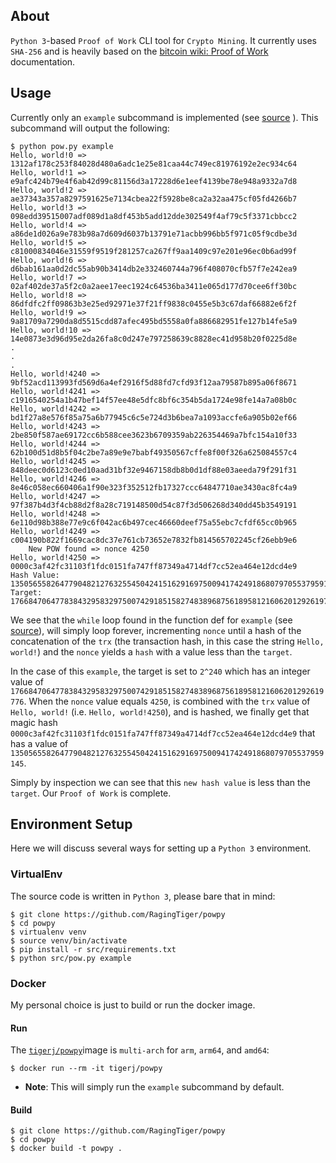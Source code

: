 ## About
`Python 3`-based `Proof of Work` CLI tool for `Crypto Mining`. It currently uses
`SHA-256` and is heavily based on the
[bitcoin wiki: Proof of Work](https://en.bitcoin.it/wiki/Proof_of_work)
documentation.

## Usage
Currently only an `example` subcommand is implemented (see
[source](https://github.com/RagingTiger/powpy/blob/21ae75123e363706cc0582777d03a0d6b54d38ed/src/pow.py#L7-L52)
). This subcommand will output the following:
```
$ python pow.py example
Hello, world!0 => 1312af178c253f84028d480a6adc1e25e81caa44c749ec81976192e2ec934c64
Hello, world!1 => e9afc424b79e4f6ab42d99c81156d3a17228d6e1eef4139be78e948a9332a7d8
Hello, world!2 => ae37343a357a8297591625e7134cbea22f5928be8ca2a32aa475cf05fd4266b7
Hello, world!3 => 098edd39515007adf089d1a8df453b5add12dde302549f4af79c5f3371cbbcc2
Hello, world!4 => a86de1d026a9e783b98a7d609d6037b13791e71acbb996bb5f971c05f9cdbe3d
Hello, world!5 => c81000834046e31559f9519f281257ca267ff9aa1409c97e201e96ec0b6ad99f
Hello, world!6 => d6bab161aa0d2dc55ab90b3414db2e332460744a796f408070cfb57f7e242ea9
Hello, world!7 => 02af402de37a5f2c0a2aee17eec1924c64536ba3411e065d177d70cee6ff30bc
Hello, world!8 => 86dfdfc2ff09863b3e25ed92971e37f21ff9838c0455e5b3c67daf66882e6f2f
Hello, world!9 => 9a81709a7290da8d5515cdd87afec495bd5558a0fa886682951fe127b14fe5a9
Hello, world!10 => 14e0873e3d96d95e2da26fa8c0d247e797258639c8828ec41d958b20f0225d8e
.
.
.
Hello, world!4240 => 9bf52acd113993fd569d6a4ef2916f5d88fd7cfd93f12aa79587b895a06f8671
Hello, world!4241 => c1916540254a1b47bef14f57ee48e5dfc8bf6c354b5da1724e98fe14a7a08b0c
Hello, world!4242 => bd1f27a8e576f85a75a6b77945c6c5e724d3b6bea7a1093accfe6a905b02ef66
Hello, world!4243 => 2be850f587ae69172cc6b588cee3623b6709359ab226354469a7bfc154a10f33
Hello, world!4244 => 62b100d51d8b5f04c2be7a89e9e7babf49350567cffe8f00f326a625084557c4
Hello, world!4245 => 848deec0d6123c0ed10aad31bf32e9467158db8b0d1df88e03aeeda79f291f31
Hello, world!4246 => 8e46c058ec660406a1f90e323f352512fb17327ccc64847710ae3430ac8fc4a9
Hello, world!4247 => 97f387b4d3f4cb88d2f8a28c719148500d54c87f3d506268d340dd45b3549191
Hello, world!4248 => 6e110d98b388e77e9c6f042ac6b497cec46660deef75a55ebc7cfdf65cc0b965
Hello, world!4249 => c004190b822f1669cac8dc37e761cb73652e7832fb814565702245cf26ebb9e6
    New POW found => nonce 4250
Hello, world!4250 => 0000c3af42fc31103f1fdc0151fa747ff87349a4714df7cc52ea464e12dcd4e9
Hash Value: 1350565582647790482127632554504241516291697500941742491868079705537959145
Target:     1766847064778384329583297500742918515827483896875618958121606201292619776
```
We see that the `while` loop found in the function def for `example` (see
[source](https://github.com/RagingTiger/powpy/blob/21ae75123e363706cc0582777d03a0d6b54d38ed/src/pow.py#L7-L52)),
will simply loop forever, incrementing `nonce` until a hash of the concatenation
of the `trx` (the transaction hash, in this case the string `Hello, world!`)
and the `nonce` yields a `hash` with a value less than the `target`.

In the case of this `example`, the target is set to `2^240` which has an integer
value of
`1766847064778384329583297500742918515827483896875618958121606201292619776`.
When the `nonce` value equals `4250`, is combined with the `trx` value of
`Hello, world!` (i.e. `Hello, world!4250`), and is hashed, we finally get that
magic hash `0000c3af42fc31103f1fdc0151fa747ff87349a4714df7cc52ea464e12dcd4e9`
that has a value of
`1350565582647790482127632554504241516291697500941742491868079705537959145`.

Simply by inspection we can see that this `new hash value` is less than the
`target`. Our `Proof of Work` is complete.


## Environment Setup
Here we will discuss several ways for setting up a `Python 3` environment.

### VirtualEnv
The source code is written in `Python 3`, please bare that in mind:
```
$ git clone https://github.com/RagingTiger/powpy
$ cd powpy
$ virtualenv venv
$ source venv/bin/activate
$ pip install -r src/requirements.txt
$ python src/pow.py example
```

### Docker
My personal choice is just to build or run the docker image.

#### Run
The [`tigerj/powpy`](https://hub.docker.com/r/tigerj/powpy)image is
`multi-arch` for `arm`, `arm64`, and `amd64`:
```
$ docker run --rm -it tigerj/powpy
```
+ **Note**: This will simply run the `example` subcommand by default.

#### Build
```
$ git clone https://github.com/RagingTiger/powpy
$ cd powpy
$ docker build -t powpy .
```

